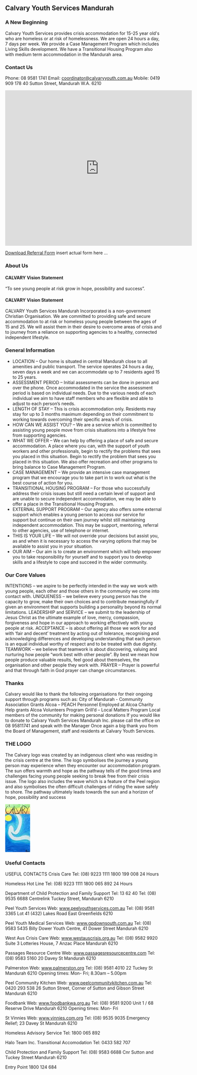 ## Calvary Youth Services Mandurah
### A New Beginning

Calvary Youth Services provides crisis accommodation for 15-25 year old's who are homeless or at risk of homelessness. We are open 24 hours a day, 7 days per week.
We provide a Case Management Program which includes Living Skills development. We have a Transitional Housing Program also with medium term accommodation in the Mandurah area.

### Contact Us

Phone: 08 9581 1741
Email: coordinator@calvaryyouth.com.au
Mobile: 0419 909 178
40 Sutton Street, Mandurah W.A. 6210

<div class="mapouter"><div class="gmap_canvas"><iframe width="600" height="500" id="gmap_canvas" src="https://maps.google.com/maps?q=40%20Sutton%20Street,%20Mandurah%20W.A.%206210&t=&z=15&ie=UTF8&iwloc=&output=embed" frameborder="0" scrolling="no" marginheight="0" marginwidth="0"></iframe><a href="https://fmovies-online.net"></a><br><style>.mapouter{position:relative;text-align:right;height:500px;width:600px;}</style><a href="https://www.embedgooglemap.net">embed google maps on website</a><style>.gmap_canvas {overflow:hidden;background:none!important;height:500px;width:600px;}</style></div></div>

[Download Referral Form](https://calvary-mandurah.org/images/calvary-referral-form.doc)
insert actual form here ...

### About Us

#### CALVARY Vision Statement 
“To see young people at risk grow in hope, possibility and success”.

#### CALVARY Vision Statement 
CALVARY Youth Services Mandurah Incorporated is a non-government Christian Organisation. We are committed to providing safe and secure accommodation to at risk or homeless young people between the ages of 15 and 25. We will assist them in their desire to overcome areas of crisis and to journey from a reliance on supporting agencies to a healthy, connected independent lifestyle.

### General Information

* LOCATION – Our home is situated in central Mandurah close to all amenities and public transport.
The service operates 24 hours a day, seven days a week and we can accommodate up to 7 residents aged 15 to 25 years.
* ASSESSMENT PERIOD – Initial assessments can be done in person and over the phone.
Once accommodated in the service the assessment period is based on individual needs.
Due to the various needs of each individual we aim to have staff members who are flexible and able to adjust to each person’s needs.
* LENGTH OF STAY – This is crisis accommodation only. Residents may stay for up to 3 months maximum depending on their commitment to working towards overcoming their specific area/s of crisis.
* HOW CAN WE ASSIST YOU? – We are a service which is committed to assisting young people move from crisis situations into a lifestyle free from supporting agencies.
* WHAT WE OFFER – We can help by offering a place of safe and secure accommodation. A place where you can, with the support of youth workers and other professionals, begin to rectify the problems that sees you placed in this situation.
Begin to rectify the problem that sees you placed in this situation. We also offer recreation and other programs to bring balance to Case Management Program.
* CASE MANAGEMENT – We provide an intensive case management program that we encourage you to take part in to work out what is the best course of action for you.
* TRANSITIONAL HOUSING PROGRAM – For those who successfully address their crisis issues but still need a certain level of support and are unable to secure independent accommodation, we may be able to offer a place in the Transitional Housing Program.
* EXTERNAL SUPPORT PROGRAM – Our agency also offers some external support which enables a young person to access our service for support but continue on their own journey whilst still maintaining independent accommodation.
This may be support, mentoring, referral to other agencies, use of telephone or internet.
* THIS IS YOUR LIFE – We will not override your decisions but assist you, as and when it is necessary to access the varying options that may be available to assist you in your situation.
* OUR AIM – Our aim is to create an environment which will help empower you to take responsibility for yourself and to support you to develop skills and a lifestyle to cope and succeed in the wider community.

### Our Core Values
INTENTIONS – we aspire to be perfectly intended in the way we work with young people, each other and those others in the community we come into contact with.
UNIQUENESS – we believe every young person has the capacity to grow, make their own choices and to contribute meaningfully if given an environment that supports building a personality beyond its normal limitations.
LEADERSHIP and SERVICE – we submit to the leadership of Jesus Christ as the ultimate example of love, mercy, compassion, forgiveness and hope in our approach to working effectively with young people at risk.
ACCEPTANCE – is about offering all those we work for and with ‘fair and decent’ treatment by acting out of tolerance, recognising and acknowledging differences and developing understanding that each person is an equal individual worthy of respect and to be treated with due dignity.
TEAMWORK – we believe that teamwork is about discovering, valuing and nurturing how people “work best with other people”. By best we mean how people produce valuable results, feel good about themselves, the organisation and other people they work with.
PRAYER – Prayer is powerful and that through faith in God prayer can change circumstances.

### Thanks
Calvary would like to thank the following organisations for their ongoing support through programs such as:
City of Mandurah - Community Association Grants
Alcoa – PEACH Personnel Employed at Alcoa Charity Help grants
Alcoa Volunteers Program
Grill’d – Local Matters Program
Local members of the community for making personal donations
If you would like to donate to Calvary Youth Services Mandurah Inc. please call the office on 08 95811741 and speak with the Manager
Once again a big thank you from the Board of Management, staff and residents at Calvary Youth Services.

### THE LOGO
The Calvary logo was created by an indigenous client who was residing in the crisis centre at the time. The logo symbolises the journey a young person may experience when they encounter our accommodation program.
The sun offers warmth and hope as the pathway tells of the good times and challenges facing young people seeking to break free from their crisis issue.
The logo also includes the wave which is a feature of the Peel region and also symbolises the often difficult challenges of riding the wave safely to shore.
The pathway ultimately leads towards the sun and a horizon of hope, possibility and success

![Calvary Logo](/assets/calvary_logo.jpg)

### Useful Contacts
 
USEFUL CONTACTS
Crisis Care
Tel: (08) 9223 1111
1800 199 008
24 Hours

Homeless Hot Line
Tel: (08) 9223 1111
1800 065 892
24 Hours

Department of Child Protection and Family Support
Tel: 13 62 40
Tel: (08) 9535 6688
Centrelink
Tuckey Street, Mandurah 6210

Peel Youth Services
Web: www.peelyouthservices.com.au
Tel: (08) 9581 3365
Lot 41 (432) Lakes Road East
Greenfields 6210

Peel Youth Medical Services
Web: www.gpdownsouth.com.au
Tel: (08) 9583 5435
Billy Dower Youth Centre, 41 Dower Street
Mandurah 6210

West Aus Crisis Care
Web: www.westauscrisis.org.au
Tel: (08) 9582 9920
Suite 3 Lotteries House, 7 Anzac Place
Mandurah 6210

Passages Resource Centre
Web: www.passagesresourcecentre.com
Tel: (08) 9583 5160
20 Davey St
Mandurah 6210

Palmerston
Web: www.palmerston.org
Tel: (08) 9581 4010
22 Tuckey St
Mandurah 6210
Opening times: Mon- Fri; 8.30am – 5.00pm

Peel Community Kitchen
Web: www.peelcommunitykitchen.com.au
Tel: 0420 293 538
26 Sutton Street, Corner of Sutton and Gibson Street
Mandurah 6210

Foodbank
Web: www.foodbankwa.org.au
Tel: (08) 9581 9200
Unit 1 / 68 Reserve Drive
Mandurah 6210
Opening times: Mon- Fri

St Vinnies
Web: www.vinnies.com.org
Tel: (08) 9535 9035
Emergency Relief; 23 Davey St
Mandurah 6210

Homeless Advisory Service
Tel: 1800 065 892

Halo Team Inc.
Transitional Accomodation
Tel: 0433 582 707

Child Protection and Family Support
Tel: (08) 9583 6688
Cnr Sutton and Tuckey Street
Mandurah 6210

Entry Point
1800 124 684



